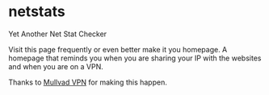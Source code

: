 # netstats
Yet Another Net Stat Checker

Visit this page frequently or even better make it you homepage. A homepage that reminds you when you are sharing your IP with the websites and when you are on a VPN.

Thanks to [Mullvad VPN](https://mullvad.net/en/) for making this happen.
